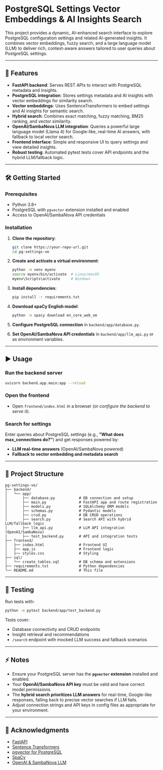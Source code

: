 
# PostgreSQL Settings Vector Embeddings & AI Insights Search

This project provides a dynamic, AI-enhanced search interface to explore PostgreSQL configuration settings and related AI-generated insights. It combines vector embeddings, fuzzy search, and a large language model (LLM) to deliver rich, context-aware answers tailored to user queries about PostgreSQL settings.

---

## 🚀 Features

- **FastAPI backend**: Serves REST APIs to interact with PostgreSQL metadata and insights.
- **PostgreSQL integration**: Stores settings metadata and AI insights with vector embeddings for similarity search.
- **Vector embeddings**: Uses SentenceTransformers to embed settings and AI insights for semantic search.
- **Hybrid search**: Combines exact matching, fuzzy matching, BM25 ranking, and vector similarity.
- **OpenAI/SambaNova LLM integration**: Queries a powerful large language model (Llama 4) for Google-like, real-time AI answers, with fallback to local vector search.
- **Frontend interface**: Simple and responsive UI to query settings and view detailed insights.
- **Robust testing**: Automated pytest tests cover API endpoints and the hybrid LLM/fallback logic.

---

## 🛠 Getting Started

### Prerequisites

- Python 3.8+
- PostgreSQL with `pgvector` extension installed and enabled
- Access to OpenAI/SambaNova API credentials

### Installation

1. **Clone the repository**:

   ```bash
   git clone https://your-repo-url.git
   cd pg-settings-ve
   ```

2. **Create and activate a virtual environment**:

   ```bash
   python -m venv myenv
   source myenv/bin/activate  # Linux/macOS
   myenv\Scripts\activate     # Windows
   ```

3. **Install dependencies**:

   ```bash
   pip install -r requirements.txt
   ```

4. **Download spaCy English model**:

   ```bash
   python -m spacy download en_core_web_sm
   ```

5. **Configure PostgreSQL connection** in `backend/app/database.py`.

6. **Set OpenAI/SambaNova API credentials** in `backend/app/llm_api.py` or as environment variables.

---

## ▶ Usage

### Run the backend server

```bash
uvicorn backend.app.main:app --reload
```

### Open the frontend

* Open `frontend/index.html` in a browser
  *(or configure the backend to serve it).*

### Search for settings

Enter queries about PostgreSQL settings (e.g., **"What does max\_connections do?"**) and get responses powered by:

* **LLM real-time answers** (OpenAI/SambaNova powered)
* **Fallback to vector embedding and metadata search**

---

## 📂 Project Structure

```
pg-settings-ve/
├── backend/
│   └── app/
│       ├── database.py           # DB connection and setup
│       ├── main.py               # FastAPI app and route registration
│       ├── models.py             # SQLAlchemy ORM models
│       ├── schemas.py            # Pydantic models
│       ├── crud.py               # DB CRUD operations
│       ├── search.py             # Search API with hybrid LLM/fallback logic
│       ├── llm_api.py            # LLM API integration (OpenAI/SambaNova)
│       ├── test_backend.py       # API and integration tests
├── frontend/
│   ├── index.html                # Frontend UI
│   ├── app.js                    # Frontend logic
│   ├── styles.css                # Styling
├── sql/
│   └── create_tables.sql         # DB schema and extensions
├── requirements.txt              # Python dependencies
└── README.md                     # This file
```

---

## 🧪 Testing

Run tests with:

```bash
python -m pytest backend/app/test_backend.py
```

Tests cover:

* Database connectivity and CRUD endpoints
* Insight retrieval and recommendations
* `/search` endpoint with mocked LLM success and fallback scenarios

---

## ⚡ Notes

* Ensure your PostgreSQL server has the **`pgvector` extension** installed and enabled.
* Your **OpenAI/SambaNova API key** must be valid and have correct model permissions.
* The **hybrid search prioritizes LLM answers** for real-time, Google-like responses, falling back to precise vector searches if LLM fails.
* Adjust connection strings and API keys in config files as appropriate for your environment.

---

## 🙌 Acknowledgments

* [FastAPI](https://fastapi.tiangolo.com/)
* [Sentence Transformers](https://www.sbert.net/)
* [pgvector for PostgreSQL](https://github.com/pgvector/pgvector)
* [SpaCy](https://spacy.io/)
* [OpenAI & SambaNova LLM](https://sambanova.ai/)

```
